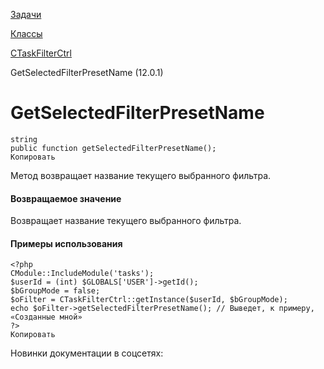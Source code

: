 [Задачи](/api_help/tasks/index.php)

[Классы](/api_help/tasks/classes/index.php)

[CTaskFilterCtrl](/api_help/tasks/classes/ctaskfilterctrl/index.php)

GetSelectedFilterPresetName (12.0.1)

GetSelectedFilterPresetName
===========================

```
string
public function getSelectedFilterPresetName();
Копировать
```

Метод возвращает название текущего выбранного фильтра.

#### Возвращаемое значение

Возвращает название текущего выбранного фильтра.

#### Примеры использования

```
<?php
CModule::IncludeModule('tasks');
$userId = (int) $GLOBALS['USER']->getId();
$bGroupMode = false;
$oFilter = CTaskFilterCtrl::getInstance($userId, $bGroupMode);
echo $oFilter->getSelectedFilterPresetName(); // Выведет, к примеру, «Созданные мной»
?>
Копировать
```

Новинки документации в соцсетях: